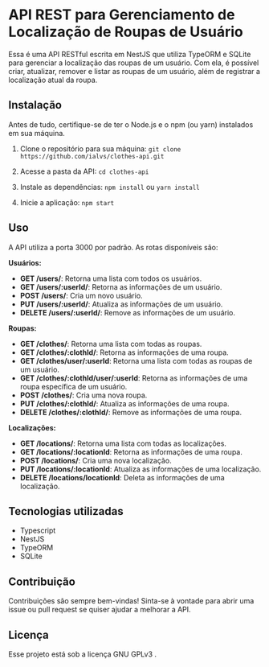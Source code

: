 # API REST para Gerenciamento de Localização de Roupas de Usuário

Essa é uma API RESTful escrita em NestJS que utiliza TypeORM e SQLite para gerenciar a localização das roupas de um usuário. Com ela, é possível criar, atualizar, remover e listar as roupas de um usuário, além de registrar a localização atual da roupa.

## Instalação

Antes de tudo, certifique-se de ter o Node.js e o npm (ou yarn) instalados em sua máquina.

1. Clone o repositório para sua máquina:
`git clone https://github.com/ialvs/clothes-api.git`

2. Acesse a pasta da API:
`cd clothes-api`

3. Instale as dependências:
`npm install` ou `yarn install`

4. Inicie a aplicação:
`npm start`

## Uso

A API utiliza a porta 3000 por padrão. As rotas disponíveis são:

**Usuários:**

- **GET /users/**: Retorna uma lista com todos os usuários.
- **GET /users/:userId/**: Retorna as informações de um usuário.
- **POST /users/**: Cria um novo usuário.
- **PUT /users/:userId/**: Atualiza as informações de um usuário.
- **DELETE /users/:userId/**: Remove as informações de um usuário.

**Roupas:**
- **GET /clothes/**: Retorna uma lista com todas as roupas.
- **GET /clothes/:clothId/**: Retorna as informações de uma roupa.
- **GET /clothes/user/:userId**: Retorna uma lista com todas as roupas de um usuário.
- **GET /clothes/:clothId/user/:userId**: Retorna as informações de uma roupa específica de um usuário.
- **POST /clothes/**: Cria uma nova roupa.
- **PUT /clothes/:clothId/**: Atualiza as informações de uma roupa.
- **DELETE /clothes/:clothId/**: Remove as informações de uma roupa.

**Localizações:**
- **GET /locations/**: Retorna uma lista com todas as localizações.
- **GET /locations/:locationId**: Retorna as informações de uma roupa.
- **POST /locations/**: Cria uma nova localização.
- **PUT /locations/:locationId**: Atualiza as informações de uma localização.
- **DELETE /locations/locationId**: Deleta as informações de uma localização.

## Tecnologias utilizadas

- Typescript
- NestJS
- TypeORM
- SQLite

## Contribuição

Contribuições são sempre bem-vindas! Sinta-se à vontade para abrir uma issue ou pull request se quiser ajudar a melhorar a API.

## Licença

Esse projeto está sob a licença GNU GPLv3 .
